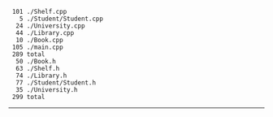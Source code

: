      101 ./Shelf.cpp
       5 ./Student/Student.cpp
      24 ./University.cpp
      44 ./Library.cpp
      10 ./Book.cpp
     105 ./main.cpp
     289 total
      50 ./Book.h
      63 ./Shelf.h
      74 ./Library.h
      77 ./Student/Student.h
      35 ./University.h
     299 total
-------------------
